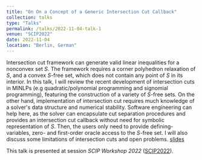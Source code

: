 ```yaml
---
title: "On On a Concept of a Generic Intersection Cut Callback"
collection: talks
type: "Talks"
permalink: /talks/2022-11-04-talk-1
venue: "SCIP2022"
date: 2022-11-04
location: "Berlin, German"
---
```


 Intersection cut framework can generate valid linear inequalities for a nonconvex set $S$. The framework requires a corner polyhedron relaxation of $S$, and a convex $S$-free set, which does not contain any point of $S$ in its interior. In this talk, I will review the recent development of intersection cuts in MINLPs (e.g quadratic/polynomial programming and signomial programming), featuring the construction of a variety of $S$-free sets. On the other hand, implementation of intersection cut requires much knowledge of a solver's data structure and numerical stability. Software engineering can help here, as the solver can encapsulate cut separation procedures and provides an intersection cut callback without need for symbolic representation of $S$. Then, the users only need to provide defining-variables, zero- and first-order oracle access to the $S$-free set. I will also discuss some limitations of intersection cuts and open problems. [slides](/slides/SCIP2022.pdf)


This talk is presented at session <em>SCIP Workshop 2022</em> ([SCIP2022](https://www.scipopt.org/20years/)).
